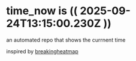 # time_now is (( 2025-09-24T13:15:00.230Z ))

an automated repo that shows the currnent time

inspired by [breakingheatmap](https://github.com/breakingheatmap/breakingheatmap)